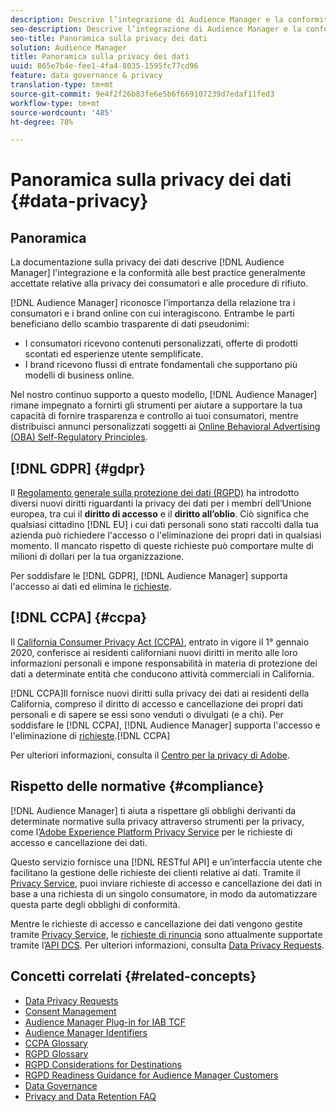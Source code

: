 ```yaml
---
description: Descrive l’integrazione di Audience Manager e la conformità alle best practice generalmente accettate relative alla privacy dei consumatori e alle procedure di rinuncia.
seo-description: Descrive l’integrazione di Audience Manager e la conformità alle best practice generalmente accettate relative alla privacy dei consumatori e alle procedure di rinuncia.
seo-title: Panoramica sulla privacy dei dati
solution: Audience Manager
title: Panoramica sulla privacy dei dati
uuid: 865e7b4e-fee1-4fa4-8035-1595fc77cd96
feature: data governance & privacy
translation-type: tm+mt
source-git-commit: 9e4f2f26b83fe6e5b6f669107239d7edaf11fed3
workflow-type: tm+mt
source-wordcount: '485'
ht-degree: 78%

---
```



# Panoramica sulla privacy dei dati {#data-privacy}

## Panoramica

La documentazione sulla privacy dei dati descrive [!DNL Audience Manager] l&#39;integrazione e la conformità alle best practice generalmente accettate relative alla privacy dei consumatori e alle procedure di rifiuto.

[!DNL Audience Manager] riconosce l’importanza della relazione tra i consumatori e i brand online con cui interagiscono. Entrambe le parti beneficiano dello scambio trasparente di dati pseudonimi:

* I consumatori ricevono contenuti personalizzati, offerte di prodotti scontati ed esperienze utente semplificate.
* I brand ricevono flussi di entrate fondamentali che supportano più modelli di business online.

Nel nostro continuo supporto a questo modello, [!DNL Audience Manager] rimane impegnato a fornirti gli strumenti per aiutare a supportare la tua capacità di fornire trasparenza e controllo ai tuoi consumatori, mentre distribuisci annunci personalizzati soggetti ai [Online Behavioral Advertising (OBA) Self-Regulatory Principles](https://www.iab.com/news/self-regulatory-principles-for-online-behavioral-advertising/).

## [!DNL GDPR] {#gdpr}

Il [Regolamento generale sulla protezione dei dati (RGPD)](https://eugdpr.org/) ha introdotto diversi nuovi diritti riguardanti la privacy dei dati per i membri dell’Unione europea, tra cui il **diritto di accesso** e il **diritto all’oblio**. Ciò significa che qualsiasi cittadino [!DNL EU] i cui dati personali sono stati raccolti dalla tua azienda può richiedere l&#39;accesso o l&#39;eliminazione dei propri dati in qualsiasi momento. Il mancato rispetto di queste richieste può comportare multe di milioni di dollari per la tua organizzazione.

Per soddisfare le [!DNL GDPR], [!DNL Audience Manager] supporta l&#39;accesso ai dati ed elimina le [richieste](data-privacy-requests.md).

## [!DNL CCPA] {#ccpa}

Il [California Consumer Privacy Act (CCPA)](https://www.caprivacy.org/about), entrato in vigore il 1° gennaio 2020, conferisce ai residenti californiani nuovi diritti in merito alle loro informazioni personali e impone responsabilità in materia di protezione dei dati a determinate entità che conducono attività commerciali in California.

[!DNL CCPA]Il fornisce nuovi diritti sulla privacy dei dati ai residenti della California, compreso il diritto di accesso e cancellazione dei propri dati personali e di sapere se essi sono venduti o divulgati (e a chi). Per soddisfare le [!DNL CCPA], [!DNL Audience Manager] supporta l&#39;accesso e l&#39;eliminazione di [richieste](data-privacy-requests.md).[!DNL CCPA]

Per ulteriori informazioni, consulta il [Centro per la privacy di Adobe](https://www.adobe.com/it/privacy/opt-out.html).

## Rispetto delle normative {#compliance}

[!DNL Audience Manager] ti aiuta a rispettare gli obblighi derivanti da determinate normative sulla privacy attraverso strumenti per la privacy, come l’[Adobe Experience Platform Privacy Service](https://docs.adobe.com/content/help/it-IT/experience-platform/privacy/home.html) per le richieste di accesso e cancellazione dei dati.

Questo servizio fornisce una [!DNL RESTful API] e un’interfaccia utente che facilitano la gestione delle richieste dei clienti relative ai dati. Tramite il [Privacy Service](https://www.adobe.io/apis/experienceplatform/home/services/privacy-service.html), puoi inviare richieste di accesso e cancellazione dei dati in base a una richiesta di un singolo consumatore, in modo da automatizzare questa parte degli obblighi di conformità.

Mentre le richieste di accesso e cancellazione dei dati vengono gestite tramite [Privacy Service](https://www.adobe.io/apis/experienceplatform/home/services/privacy-service.html), le [richieste di rinuncia](data-privacy-requests.md#opt-out-requests) sono attualmente supportate tramite l’[API DCS](../../api/dcs-intro/dcs-api-reference/dcs-api-reference-overview.md). Per ulteriori informazioni, consulta [Data Privacy Requests](data-privacy-requests.md).

## Concetti correlati {#related-concepts}

* [Data Privacy Requests](data-privacy-requests.md)
* [Consent Management](data-privacy-consent.md)
* [Audience Manager Plug-in for IAB TCF](aam-iab-plugin.md)
* [Audience Manager Identifiers](data-privacy-ids.md)
* [CCPA Glossary](aam-ccpa-glossary.md)
* [RGPD Glossary](aam-gdpr-glossary.md)
* [RGPD Considerations for Destinations](aam-gdpr-partners.md)
* [RGPD Readiness Guidance for Audience Manager Customers](aam-gdpr-readiness.md)
* [Data Governance](data-governance.md)
* [Privacy and Data Retention FAQ](../../faq/faq-privacy.md)